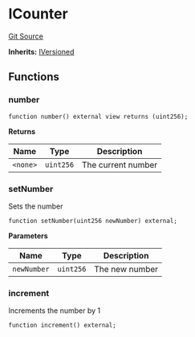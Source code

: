 # ICounter
[Git Source](https://github.com/0xPolygon/foundry-template/blob/e3be09e288733981d374eff2b25e6c283a17801f/src/interface/ICounter.sol)

**Inherits:**
[IVersioned](/src/interface/IVersioned.sol/interface.IVersioned.md)


## Functions
### number


```solidity
function number() external view returns (uint256);
```
**Returns**

|Name|Type|Description|
|----|----|-----------|
|`<none>`|`uint256`|The current number|


### setNumber

Sets the number


```solidity
function setNumber(uint256 newNumber) external;
```
**Parameters**

|Name|Type|Description|
|----|----|-----------|
|`newNumber`|`uint256`|The new number|


### increment

Increments the number by 1


```solidity
function increment() external;
```

